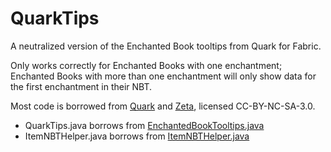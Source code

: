 # QuarkTips

A neutralized version of the Enchanted Book tooltips from Quark for Fabric.

Only works correctly for Enchanted Books with one enchantment; Enchanted Books with more than one enchantment will only show data for the first enchantment in their NBT.

Most code is borrowed from [Quark](https://github.com/VazkiiMods/Quark/blob/139dee65010e05700092ddf3fb1104e0de3da230/LICENSE.md) and [Zeta](https://github.com/VazkiiMods/Zeta/blob/ccac3d9b1ce9a5ad6a8a86c064041cf7cca067b0/LICENSE.md), licensed CC-BY-NC-SA-3.0.
- QuarkTips.java borrows from [EnchantedBookTooltips.java](https://github.com/VazkiiMods/Quark/blob/139dee65010e05700092ddf3fb1104e0de3da230/src/main/java/org/violetmoon/quark/content/client/tooltip/EnchantedBookTooltips.java)
- ItemNBTHelper.java borrows from [ItemNBTHelper.java](https://github.com/VazkiiMods/Zeta/blob/ccac3d9b1ce9a5ad6a8a86c064041cf7cca067b0/src/main/java/org/violetmoon/zeta/util/ItemNBTHelper.java)
